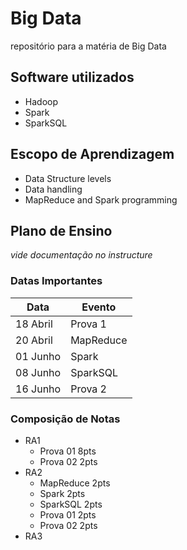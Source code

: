 # Big Data

repositório para a matéria de Big Data

## Software utilizados

* Hadoop
* Spark
* SparkSQL

## Escopo de Aprendizagem

* Data Structure levels
* Data handling
* MapReduce and Spark programming

## Plano de Ensino

*vide documentação no instructure*

### Datas Importantes
| Data | Evento |
| --- | --- |
| 18 Abril | Prova 1 |
| 20 Abril | MapReduce |
| 01 Junho | Spark |  
| 08 Junho | SparkSQL |  
| 16 Junho | Prova 2 |

### Composição de Notas

* RA1
  * Prova 01 8pts 
  * Prova 02 2pts
* RA2
  * MapReduce 2pts
  * Spark 2pts
  * SparkSQL 2pts
  * Prova 01 2pts
  * Prova 02 2pts
* RA3 
